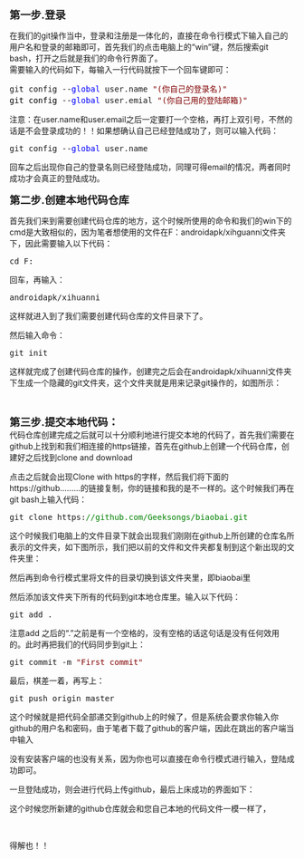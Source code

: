 <p><strong><span style="font-size: 14pt">第一步.登录</span></strong></p>
<p>在我们的git操作当中，登录和注册是一体化的，直接在命令行模式下输入自己的用户名和登录的邮箱即可，首先我们的点击电脑上的“win”键，然后搜索git bash，打开之后就是我们的命令行界面了。<br>需要输入的代码如下，每输入一行代码就按下一个回车键即可：</p>
<div class="cnblogs_code">
<pre>git config --<span style="color: rgba(0, 0, 255, 1)">global</span> user.name <span style="color: rgba(128, 0, 0, 1)">"</span><span style="color: rgba(128, 0, 0, 1)">(你自己的登录名)</span><span style="color: rgba(128, 0, 0, 1)">"</span><span style="color: rgba(0, 0, 0, 1)">
git config </span>--<span style="color: rgba(0, 0, 255, 1)">global</span> user.emial <span style="color: rgba(128, 0, 0, 1)">"</span><span style="color: rgba(128, 0, 0, 1)">(你自己用的登陆邮箱)</span><span style="color: rgba(128, 0, 0, 1)">"</span></pre>
</div>
<p>注意：在user.name和user.email之后一定要打一个空格，再打上双引号，不然的话是不会登录成功的！！如果想确认自己已经登陆成功了，则可以输入代码：</p>
<div class="cnblogs_code">
<pre>git config --<span style="color: rgba(0, 0, 255, 1)">global</span> user.name</pre>
</div>
<p>回车之后出现你自己的登录名则已经登陆成功，同理可得email的情况，两者同时成功才会真正的登陆成功。</p>
<p><strong><span style="font-size: 14pt">第二步.创建本地代码仓库</span></strong></p>
<p>首先我们来到需要创建代码仓库的地方，这个时候所使用的命令和我们的win下的cmd是大致相似的，因为笔者想使用的文件在F：androidapk/xihguanni文件夹下，因此需要输入以下代码：</p>
<div class="cnblogs_code">
<pre>cd F:</pre>
</div>
<p>回车，再输入：</p>
<div class="cnblogs_code">
<pre>androidapk/xihuanni</pre>
</div>
<p>这样就进入到了我们需要创建代码仓库的文件目录下了。</p>
<p>然后输入命令：</p>
<div class="cnblogs_code">
<pre>git init</pre>
</div>
<p>这样就完成了创建代码仓库的操作，创建完之后会在androidapk/xihuanni文件夹下生成一个隐藏的git文件夹，这个文件夹就是用来记录git操作的，如图所示：</p>
<p>&nbsp;</p>
<p><strong><span style="font-size: 14pt">第三步.提交本地代码：</span></strong><br>代码仓库创建完成之后就可以十分顺利地进行提交本地的代码了，首先我们需要在github上找到和我们相连接的https链接，首先在github上创建一个代码仓库，创建好之后找到clone and download<br></p>
<p>点击之后就会出现Clone with https的字样，然后我们将下面的https://github.........的链接复制，你的链接和我的是不一样的。这个时候我们再在git bash上输入代码：</p>
<div class="cnblogs_code">
<pre>git clone https:<span style="color: rgba(0, 128, 0, 1)">//</span><span style="color: rgba(0, 128, 0, 1)">github.com/Geeksongs/biaobai.git</span></pre>
</div>

<p>这个时候我们电脑上的文件目录下就会出现我们刚刚在github上所创建的仓库名所表示的文件夹，如下图所示，我们把以前的文件和文件夹都复制到这个新出现的文件夹里：</p>
<p>然后再到命令行模式里将文件的目录切换到该文件夹里，即biaobai里</p>
<p>然后添加该文件夹下所有的代码到git本地仓库里。输入以下代码：</p>
<div class="cnblogs_code">
<pre>git add .</pre>
</div>
<p>注意add&nbsp;之后的“.”之前是有一个空格的，没有空格的话这句话是没有任何效用的。此时再把我们的代码同步到git上：</p>
<div class="cnblogs_code">
<pre>git commit -m <span style="color: rgba(128, 0, 0, 1)">"</span><span style="color: rgba(128, 0, 0, 1)">First commit</span><span style="color: rgba(128, 0, 0, 1)">"</span></pre>
</div>
<p>最后，棋差一着，再写上：</p>
<div class="cnblogs_code">
<pre>git push origin master</pre>
</div>
<p>这个时候就是把代码全部递交到github上的时候了，但是系统会要求你输入你github的用户名和密码，由于笔者下载了github的客户端，因此在跳出的客户端当中输入</p>
<p>没有安装客户端的也没有关系，因为你也可以直接在命令行模式进行输入，登陆成功即可。</p>
<p>一旦登陆成功，则会进行代码上传github，最后上床成功的界面如下：</p>
<p>这个时候您所新建的github仓库就会和您自己本地的代码文件一模一样了，</p>
<p>&nbsp;</p>
<p>得解也！！<br><br></p>
</div>